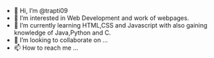 - 👋 Hi, I’m @trapti09
- 👀 I’m interested in Web Development and work of webpages.
- 🌱 I’m currently learning HTML,CSS and Javascript with also gaining knowledge of Java,Python and C.
- 💞️ I’m looking to collaborate on ...
- 📫 How to reach me ...

<!---
trapti09/trapti09 is a ✨ special ✨ repository because its `README.md` (this file) appears on your GitHub profile.
You can click the Preview link to take a look at your changes.
--->
